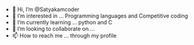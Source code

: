 - 👋 Hi, I’m @Satyakamcoder
- 👀 I’m interested in ... Programming languages and Competitive coding 
- 🌱 I’m currently learning ... python and C
- 💞️ I’m looking to collaborate on ...
- 📫 How to reach me ... through my profile 

<!---
Satyakamcoder/Satyakamcoder is a ✨ special ✨ repository because its `README.md` (this file) appears on your GitHub profile.
You can click the Preview link to take a look at your changes.
--->
